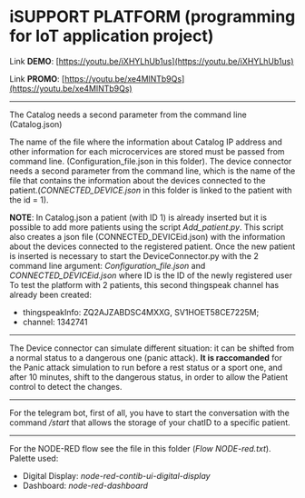 #  iSUPPORT PLATFORM (programming for IoT application project)


Link **DEMO**: [https://youtu.be/iXHYLhUb1us](https://youtu.be/iXHYLhUb1us)

Link **PROMO**: [https://youtu.be/xe4MlNTb9Qs](https://youtu.be/xe4MlNTb9Qs)

_______________________________________________________________________

The Catalog needs a second parameter from the command line (Catalog.json)

The name of the file where the information about Catalog IP address and other information for each microcervices are stored must be passed from command line. 
(Configuration_file.json in this folder).
The device connector needs a second parameter from the command line, which is the name of the file that contains the information about the devices connected to the
patient.(*CONNECTED_DEVICE.json* in this folder is linked to the patient with the id = 1).

**NOTE**: In Catalog.json a patient (with ID 1) is already inserted but it is possible to add more patients using the script *Add_patient.py*. This script also creates a json
file (CONNECTED_DEVICEid.json) with the information about the devices connected to the registered patient. Once the new patient is inserted is necessary to start the
DeviceConnector.py with the 2 command line argument: *Configuration_file.json* and *CONNECTED_DEVICEid.json* where ID is the ID of the newly registered user
To test the platform with 2 patients, this second thingspeak channel has already been created:
- thingspeakInfo: ZQ2AJZABDSC4MXXG, SV1HOET58CE7225M; 
- channel: 1342741

_______________________________________________________________________

The Device connector can simulate different situation: it can be shifted from a normal status to a dangerous one (panic attack).
**It is raccomanded** for the Panic attack simulation to run before a rest status or a sport one, and after 10 minutes, shift to the dangerous status, 
in order to allow the Patient control to detect the changes.

_______________________________________________________________________

For the telegram bot, first of all, you have to start the conversation with the command */start* that allows the storage of your chatID to a specific patient.

_______________________________________________________________________

For the NODE-RED flow see the file in this folder (*Flow NODE-red.txt*). Palette used:
- Digital Display: *node-red-contib-ui-digital-display*
- Dashboard: *node-red-dashboard*

